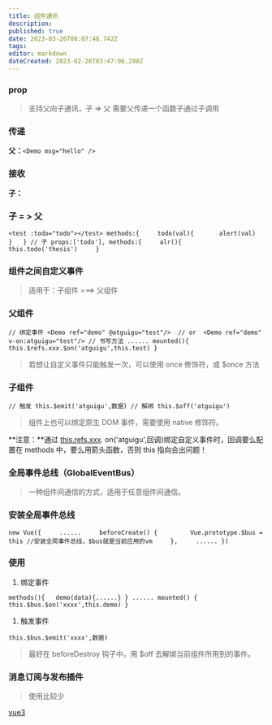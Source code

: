```yaml
---
title: 组件通讯
description: 
published: true
date: 2023-03-26T08:07:48.742Z
tags: 
editor: markdown
dateCreated: 2023-02-26T03:47:06.298Z
---
```


### prop

> 支持父向子通讯，子 => 父 需要父传递一个函数子通过子调用

### **传递**

**父：**​`<Demo msg="hello" />`

### **接收**

**子：**

### **子 = &gt; 父**

`<test :todo="todo"></test> methods:{     todo(val){       alert(val)     }   } // 子 props:['todo'], methods:{     alr(){       this.todo('thesis')     }`

### 组件之间自定义事件

> 适用于：子组件 ===> 父组件

### **父组件**

`// 绑定事件 <Demo ref="demo" @atguigu="test"/>  // or  <Demo ref="demo" v-on:atguigu="test"/> // 书写方法 ...... mounted(){    this.$refs.xxx.$on('atguigu',this.test) }`

> 若想让自定义事件只能触发一次，可以使用 once 修饰符，或 $once 方法

### **子组件**

`// 触发 this.$emit('atguigu',数据) // 解绑 this.$off('atguigu')`

> 组件上也可以绑定原生 DOM 事件，需要使用 native 修饰符。

**注意：**通过 [this.refs.xxx](http://this.refs.xxx). on('atguigu',回调)绑定自定义事件时，回调要么配置在 methods 中，要么用箭头函数，否则 this 指向会出问题！

### 全局事件总线（GlobalEventBus）

> 一种组件间通信的方式，适用于任意组件间通信。

### **安装全局事件总线**

`new Vue({     ......     beforeCreate() {         Vue.prototype.$bus = this //安装全局事件总线，$bus就是当前应用的vm     },     ...... })`

### **使用**

1. 绑定事件

`methods(){   demo(data){......} } ...... mounted() {   this.$bus.$on('xxxx',this.demo) }`

1. 触发事件

`this.$bus.$emit('xxxx',数据)`

> 最好在 beforeDestroy 钩子中，用 $off 去解绑当前组件所用到的事件。

### 消息订阅与发布插件

> 使用比较少

[vue3](https://www.notion.so/vue3-30337ae09ae348219644f993f0025bca)